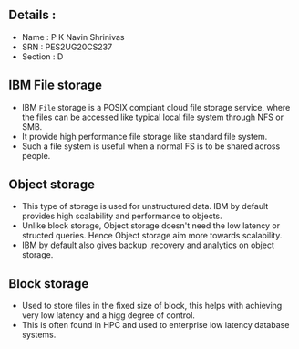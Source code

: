 ## Details : 
- Name : P K Navin Shrinivas
- SRN : PES2UG20CS237
- Section : D
## IBM File storage 
- IBM `File` storage is a POSIX compiant cloud file storage service, where the files can be accessed like typical local file system through NFS or SMB. 
- It provide high performance file storage like standard file system. 
- Such a file system is useful when a normal FS is to be shared across people. 
## Object storage 
- This type of storage is used for unstructured data. IBM by default provides high scalability and performance to objects. 
- Unlike block storage, Object storage doesn't need the low latency or structed queries. Hence Object storage aim more towards scalability.
- IBM by default also gives backup ,recovery and analytics on object storage. 
## Block storage 
- Used to store files in the fixed size of block, this helps with achieving very low latency and a higg degree of control. 
- This is often found in HPC and used to enterprise low latency database systems.